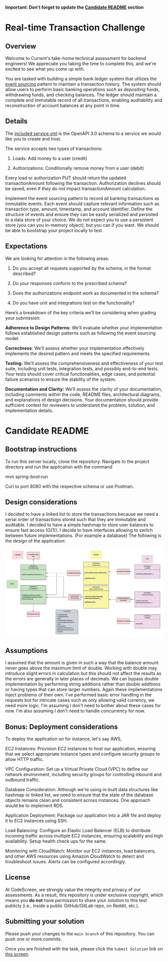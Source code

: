 **Important: Don't forget to update the [Candidate README](#candidate-readme) section**

Real-time Transaction Challenge
===============================
## Overview
Welcome to Current's take-home technical assessment for backend engineers! We appreciate you taking the time to complete this, and we're excited to see what you come up with.

You are tasked with building a simple bank ledger system that utilizes the [event sourcing](https://martinfowler.com/eaaDev/EventSourcing.html) pattern to maintain a transaction history. The system should allow users to perform basic banking operations such as depositing funds, withdrawing funds, and checking balances. The ledger should maintain a complete and immutable record of all transactions, enabling auditability and reconstruction of account balances at any point in time.

## Details
The [included service.yml](service.yml) is the OpenAPI 3.0 schema to a service we would like you to create and host.

The service accepts two types of transactions:
1) Loads: Add money to a user (credit)

2) Authorizations: Conditionally remove money from a user (debit)

Every load or authorization PUT should return the updated transactionAmount following the transaction. Authorization declines should be saved, even if they do not impact transactionAmount calculation.


Implement the event sourcing pattern to record all banking transactions as immutable events. Each event should capture relevant information such as transaction type, amount, timestamp, and account identifier.
Define the structure of events and ensure they can be easily serialized and persisted to a data store of your choice. We do not expect you to use a persistent store (you can you in-memory object), but you can if you want. We should be able to bootstrap your project locally to test.

## Expectations
We are looking for attention in the following areas:
1) Do you accept all requests supported by the schema, in the format described?

2) Do your responses conform to the prescribed schema?

3) Does the authorizations endpoint work as documented in the schema?

4) Do you have unit and integrations test on the functionality?

Here’s a breakdown of the key criteria we’ll be considering when grading your submission:

**Adherence to Design Patterns:** We’ll evaluate whether your implementation follows established design patterns such as following the event sourcing model.

**Correctness**: We’ll assess whether your implementation effectively implements the desired pattern and meets the specified requirements.

**Testing:** We’ll assess the comprehensiveness and effectiveness of your test suite, including unit tests, integration tests, and possibly end-to-end tests. Your tests should cover critical functionalities, edge cases, and potential failure scenarios to ensure the stability of the system.

**Documentation and Clarity:** We’ll assess the clarity of your documentation, including comments within the code, README files, architectural diagrams, and explanations of design decisions. Your documentation should provide sufficient context for reviewers to understand the problem, solution, and implementation details.

# Candidate README
## Bootstrap instructions
To run this server locally, clone the repository.
Navigate to the project directory and run the application with the command

mvn spring-boot:run

Curl to port 8080 with the respective schema or use Postman.  

## Design considerations
I decided to have a linked list to store the transactions because we need
a serial order of transactions stored such that they are immutable and auditable. I 
decided to have a simple hashmap to store user balances to ensure fast access (O(1)).
I decide to have interfaces allowing to switch between future implementations. (For example a database)
The following is the design of the application:

![Alt text](um.PNG)

## Assumptions
I assumed that the amount is given in such a way that the balance amount never goes above the maximum limit of double.
Working with double may introduce slight errors in calculation but this should not affect the results
as the errors are generally in later places of decimals. We can bypass double implementation by performing 
string additions rather than double additions or having types that can store larger numbers. Again these
implementations inject problems of their own. 
I've performed basic error handling in the requests but for intricate cases such as only allowing
valid currency, we need more logic. I'm assuming I don't need to bother about these cases for now. 
I'm also assuming I don't need to handle concurrency for now. 

## Bonus: Deployment considerations
To deploy the application on for instance, let's say AWS, 

EC2 Instances: Provision EC2 instances to host our application, ensuring that we select 
appropriate instance types and configure security groups to allow HTTP traffic.

VPC Configuration: Set up a Virtual Private Cloud (VPC) to define our network
environment, including security groups for controlling inbound and outbound traffic.

Database Consideration: Although we're using in-built data structures like hashmap
or linked list, we need to ensure that the state of the database objects remains clean 
and consistent across instances. One approach would be to implement RDS.

Application Deployment: Package our application into a JAR file and deploy it 
to EC2 instances using SSH. 

Load Balancing: Configure an Elastic Load Balancer (ELB) to distribute 
incoming traffic across multiple EC2 instances, ensuring scalability and high availability.
Setup health check ups for the same. 

Monitoring with CloudWatch: Monitor our EC2 instances, load balancers, and
other AWS resources using Amazon CloudWatch to detect and troubleshoot issues. Alerts can
be configured accordingly.
## License

At CodeScreen, we strongly value the integrity and privacy of our assessments. As a result, this repository is under exclusive copyright, which means you **do not** have permission to share your solution to this test publicly (i.e., inside a public GitHub/GitLab repo, on Reddit, etc.). <br>

## Submitting your solution

Please push your changes to the `main branch` of this repository. You can push one or more commits. <br>

Once you are finished with the task, please click the `Submit Solution` link on <a href="https://app.codescreen.com/candidate/6da4bf99-ba4c-452f-b047-d6459b5281e4" target="_blank">this screen</a>.